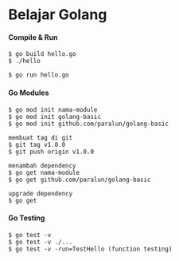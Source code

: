 # Belajar Golang

#### Compile & Run
```
$ go build hello.go
$ ./hello

$ go run hello.go
``` 

#### Go Modules
```
$ go mod init nama-module
$ go mod init golang-basic
$ go mod init github.com/paralun/golang-basic

membuat tag di git
$ git tag v1.0.0
$ git push origin v1.0.0

menambah dependency
$ go get nama-module
$ go get github.com/paralun/golang-basic

upgrade dependency
$ go get
```

#### Go Testing
```
$ go test -v
$ go test -v ./...
$ go test -v -run=TestHello (function testing)
```